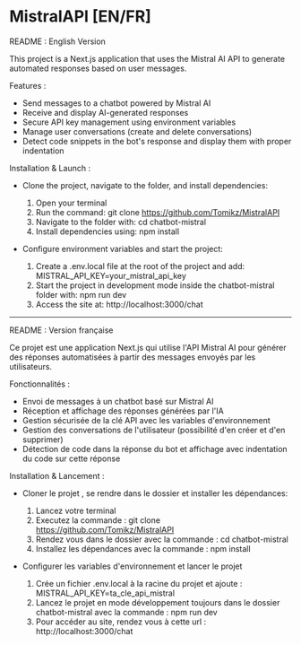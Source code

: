 # MistralAPI [EN/FR]

README : English Version

This project is a Next.js application that uses the Mistral AI API to generate automated responses based on user messages.

Features :
 - Send messages to a chatbot powered by Mistral AI
 - Receive and display AI-generated responses
 - Secure API key management using environment variables
 - Manage user conversations (create and delete conversations)
 - Detect code snippets in the bot's response and display them with proper indentation

Installation & Launch :
- Clone the project, navigate to the folder, and install dependencies:
  1) Open your terminal
  2) Run the command: git clone https://github.com/Tomikz/MistralAPI
  3) Navigate to the folder with: cd chatbot-mistral
  4) Install dependencies using: npm install

- Configure environment variables and start the project:
  1) Create a .env.local file at the root of the project and add: MISTRAL_API_KEY=your_mistral_api_key
  2) Start the project in development mode inside the chatbot-mistral folder with: npm run dev
  3) Access the site at: http://localhost:3000/chat

-----------------------------------------------------------------------------------------------------------------------------------------------------------------

README : Version française

Ce projet est une application Next.js qui utilise l'API Mistral AI pour générer des réponses automatisées à partir des messages envoyés par les utilisateurs.

Fonctionnalités :
- Envoi de messages à un chatbot basé sur Mistral AI
- Réception et affichage des réponses générées par l'IA
- Gestion sécurisée de la clé API avec les variables d'environnement
- Gestion des conversations de l'utilisateur (possibilité d'en créer et d'en supprimer)
- Détection de code dans la réponse du bot et affichage avec indentation du code sur cette réponse

Installation & Lancement :
- Cloner le projet , se rendre dans le dossier et installer les dépendances:
  1) Lancez votre terminal
  2) Executez la commande : git clone https://github.com/Tomikz/MistralAPI
  3) Rendez vous dans le dossier avec la commande : cd chatbot-mistral
  4) Installez les dépendances avec la commande : npm install
      
- Configurer les variables d'environnement et lancer le projet
  1) Crée un fichier .env.local à la racine du projet et ajoute : MISTRAL_API_KEY=ta_cle_api_mistral
  2) Lancez le projet en mode développement toujours dans le dossier chatbot-mistral avec la commande : npm run dev
  3) Pour accéder au site, rendez vous à cette url : http://localhost:3000/chat
